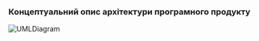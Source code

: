 ### Концептуальний опис архітектури програмного продукту

![UMLDiagram](/1-SoftwareRequirements/1.5-SoftwareProjectPlanning/1.5.1-SoftwareArchitectConcept/.jpg)
